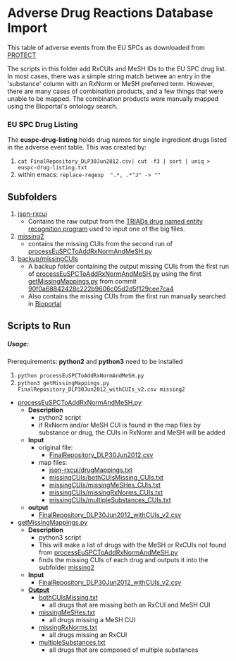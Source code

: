 Adverse Drug Reactions Database Import 
=======================================

This table of adverse events from the EU SPCs as downloaded from [PROTECT](http://www.imi-protect.eu/adverseDrugReactions.shtml)

The scripts in this folder add RxCUIs and MeSH IDs to the EU SPC drug list. In most cases, there was a simple string match betwee an entry in the 'substance' column with an RxNorm or MeSH preferred term. However, there are many cases of combination products, and a few things that were unable to be mapped. The combination products were manually mapped using the Bioportal's ontology search. 



### EU SPC Drug Listing

The **euspc-drug-listing** holds drug names for single ingredient drugs
listed in the adverse event table. This was created by:

1. `cat FinalRepository_DLP30Jun2012.csv| cut -f3 | sort | uniq > euspc-drug-listing.txt`
2. within emacs:
`replace-regexp  ".*, .*^J" -> ""`

## Subfolders
1. [json-rxcui](https://github.com/OHDSI/KnowledgeBase/tree/master/EuSPC/json-rxcui)
	- Contains the raw output from the [TRIADs drug named entity recognition program](https://swat-4-med-safety.googlecode.com/svn/trunk/u-of-pitt-SPL-drug-NER) used to input one of the big files.
2. [missing2](https://github.com/OHDSI/KnowledgeBase/tree/master/EuSPC/missing2)
	- contains the missing CUIs from the second run of [processEuSPCToAddRxNormAndMeSH.py](https://github.com/OHDSI/KnowledgeBase/blob/master/EuSPC/processEuSPCToAddRxNormAndMeSH.py)
3. [backup/missingCUIs](https://github.com/OHDSI/KnowledgeBase/tree/master/EuSPC/backup/missingCUIs)
	- A backup folder containing the output missing CUIs from the first run of [processEuSPCToAddRxNormAndMeSH.py](https://github.com/OHDSI/KnowledgeBase/blob/d2af5e16c2b6f05d59664b93457f90f90da83dea/EuSPC/processEuSPCToAddRxNormAndMeSH.py) using the first [getMissingMappings.py](https://github.com/OHDSI/KnowledgeBase/blob/d933222eca84247c7dcbcc03d203141fb3d98198/EuSPC/getMissingMappings.py) from commit [90f0a68842428c222b9606c05d2d5f129cee7ca4](https://github.com/OHDSI/KnowledgeBase/commit/90f0a68842428c222b9606c05d2d5f129cee7ca4)
	- Also contains the missing CUIs from the first run manually searched in [Bioportal](http://bioportal.bioontology.org/search?opt=advanced)

## Scripts to Run

##### Usage:

Prerequirements: **python2** and **python3** need to be installed

1. `python processEuSPCToAddRxNormAndMeSH.py`
2. `python3 getMissingMappings.py FinalRepository_DLP30Jun2012_withCUIs_v2.csv missing2`


- [processEuSPCToAddRxNormAndMeSH.py](https://github.com/OHDSI/KnowledgeBase/blob/master/EuSPC/processEuSPCToAddRxNormAndMeSH.py)
	- **Description**
		- python2 script
		- if RxNorm and/or MeSH CUI is found in the map files by substance or drug, the CUIs in RxNorm and MeSH will be added 
	- **Input**
		- original file:
			- [FinalRepository_DLP30Jun2012.csv](https://github.com/OHDSI/KnowledgeBase/blob/master/EuSPC/FinalRepository_DLP30Jun2012.csv)
		- map files:
			- [json-rxcui/drugMappings.txt](https://github.com/OHDSI/KnowledgeBase/blob/master/EuSPC/json-rxcui/drugMappings.txt)
			- [missingCUIs/bothCUIsMissing_CUIs.txt](https://github.com/OHDSI/KnowledgeBase/blob/master/EuSPC/missingCUIs/bothCUIsMissing_CUIs.txt)
			- [missingCUIs/missingMeSHes_CUIs.txt](https://github.com/OHDSI/KnowledgeBase/blob/master/EuSPC/missingCUIs/missingMeSHes_CUIs.txt)
			- [missingCUIs/missingRxNorms_CUIs.txt](https://github.com/OHDSI/KnowledgeBase/blob/master/EuSPC/missingCUIs/missingRxNorms_CUIs.txt)
			- [missingCUIs/multipleSubstances_CUIs.txt](https://github.com/OHDSI/KnowledgeBase/blob/master/EuSPC/missingCUIs/multipleSubstances_CUIs.txt)
	- **output**
		- [FinalRepository_DLP30Jun2012_withCUIs_v2.csv](https://github.com/OHDSI/KnowledgeBase/blob/master/EuSPC/FinalRepository_DLP30Jun2012_withCUIs_v2.csv)
- [getMissingMappings.py](https://github.com/OHDSI/KnowledgeBase/blob/master/EuSPC/getMissingMappings.py)
	- **Description**
		- python3 script
		- This will make a list of drugs with the MeSH or RxCUIs not found from [processEuSPCToAddRxNormAndMeSH.py](https://github.com/OHDSI/KnowledgeBase/blob/master/EuSPC/processEuSPCToAddRxNormAndMeSH.py)
		- finds the missing CUIs of each drug and outputs it into the subfolder [missing2](https://github.com/OHDSI/KnowledgeBase/tree/master/EuSPC/missing2)
	- **Input**
		- [FinalRepository_DLP30Jun2012_withCUIs_v2.csv](https://github.com/OHDSI/KnowledgeBase/blob/master/EuSPC/FinalRepository_DLP30Jun2012_withCUIs_v2.csv)
	- **[Output](https://github.com/OHDSI/KnowledgeBase/tree/master/EuSPC/missing2)**
		- [bothCUIsMissing.txt](https://github.com/OHDSI/KnowledgeBase/blob/master/EuSPC/missing2/bothCUIsMissing.txt)
			- all drugs that are missing both an RxCUI and MeSH CUI
		- [missingMeSHes.txt](https://github.com/OHDSI/KnowledgeBase/blob/master/EuSPC/missing2/missingMeSHes.txt)
			- all drugs missing a MeSH CUI
		- [missingRxNorms.txt](https://github.com/OHDSI/KnowledgeBase/blob/master/EuSPC/missing2/missingRxNorms.txt)
			- all drugs missing an RxCUI
		- [multipleSubstances.txt](https://github.com/OHDSI/KnowledgeBase/blob/master/EuSPC/missing2/multipleSubstances.txt)
			- all drugs that are composed of multiple substances


